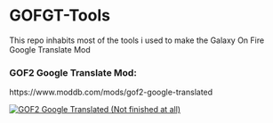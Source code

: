 # GOFGT-Tools
This repo inhabits most of the tools i used to make the Galaxy On Fire Google Translate Mod

<h3>GOF2 Google Translate Mod:</h3>
https://www.moddb.com/mods/gof2-google-translated


<a href="https://www.moddb.com/mods/gof2-google-translated" title="View GOF2 Google Translated (Not finished at all) on Mod DB" target="_blank"><img src="https://button.moddb.com/popularity/medium/mods/56340.png" alt="GOF2 Google Translated (Not finished at all)" /></a>
